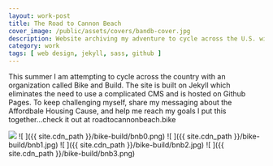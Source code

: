 ```yaml
---
layout: work-post
title: The Road to Cannon Beach
cover_image: /public/assets/covers/bandb-cover.jpg
description: Website archiving my adventure to cycle across the U.S. with Bike & Build in 2017.
category: work
tags: [ web design, jekyll, sass, github ]
---
```

This summer I am attempting to cycle across the country with an organization called Bike and Build. The site is built on Jekyll which eliminates the need to use a complicated CMS and is hosted on Github Pages. To keep challenging myself, share my messaging about the Affordbale Housing Cause, and help me reach my goals I put this together...check it out  at roadtocannonbeach.bike

<a href="http://roadtocannonbeach.bike"><img src="{{ site.cdn_path }}/bike-build/site.png" /></a>
![ ]({{ site.cdn_path }}/bike-build/bnb0.png)
![ ]({{ site.cdn_path }}/bike-build/bnb1.jpg)
![ ]({{ site.cdn_path }}/bike-build/bnb2.jpg)
![ ]({{ site.cdn_path }}/bike-build/bnb3.png)
